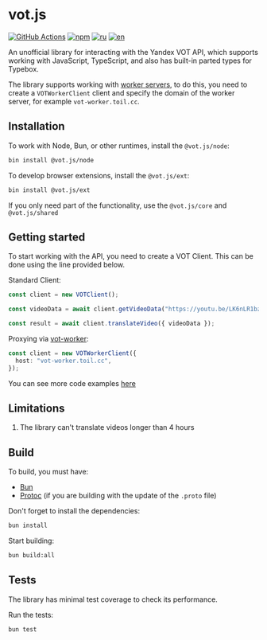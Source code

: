 # vot.js

[![GitHub Actions](https://github.com/FOSWLY/vot.js/actions/workflows/build.yml/badge.svg)](https://github.com/FOSWLY/vot.js/actions/workflows/build.yml)
[![npm](https://img.shields.io/bundlejs/size/@vot.js/core)](https://www.npmjs.com/package/@vot.js/core)
[![ru](https://img.shields.io/badge/%D1%8F%D0%B7%D1%8B%D0%BA-%D0%A0%D1%83%D1%81%D1%81%D0%BA%D0%B8%D0%B9%20%F0%9F%87%B7%F0%9F%87%BA-white)](README-RU.md)
[![en](https://img.shields.io/badge/lang-English%20%F0%9F%87%AC%F0%9F%87%A7-white)](README.md)

An unofficial library for interacting with the Yandex VOT API, which supports working with JavaScript, TypeScript, and also has built-in parted types for Typebox.

The library supports working with [worker servers](https://github.com/FOSWLY/vot-worker), to do this, you need to create a `VOTWorkerClient` client and specify the domain of the worker server, for example `vot-worker.toil.cc`.

## Installation

To work with Node, Bun, or other runtimes, install the `@vot.js/node`:

```bash
bin install @vot.js/node
```

To develop browser extensions, install the `@vot.js/ext`:

```bash
bin install @vot.js/ext
```

If you only need part of the functionality, use the `@vot.js/core` and `@vot.js/shared`

## Getting started

To start working with the API, you need to create a VOT Client. This can be done using the line provided below.

Standard Client:

```ts
const client = new VOTClient();

const videoData = await client.getVideoData("https://youtu.be/LK6nLR1bzpI");

const result = await client.translateVideo({ videoData });
```

Proxying via [vot-worker](https://github.com/FOSWLY/vot-worker):

```ts
const client = new VOTWorkerClient({
  host: "vot-worker.toil.cc",
});
```

You can see more code examples [here](https://github.com/FOSWLY/vot.js/tree/main/examples)

## Limitations

1. The library can't translate videos longer than 4 hours

## Build

To build, you must have:

- [Bun](https://bun.sh/)
- [Protoc](https://github.com/protocolbuffers/protobuf/releases) (if you are building with the update of the `.proto` file)

Don't forget to install the dependencies:

```bash
bun install
```

Start building:

```bash
bun build:all
```

## Tests

The library has minimal test coverage to check its performance.

Run the tests:

```bash
bun test
```
